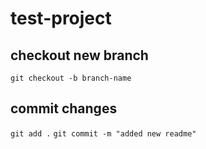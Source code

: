 # test-project
## checkout new branch
`git checkout -b branch-name` 
## commit changes
`git add .` 
`git commit -m "added new readme"`